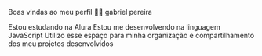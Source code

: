 Boas vindas ao meu perfil 💙💙
gabriel pereira

Estou estudando na Alura
Estou me desenvolvendo na linguagem JavaScript
Utilizo esse espaço para minha organização e compartilhamento dos meu projetos desenvolvidos
